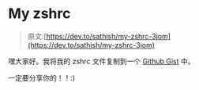 # My zshrc

> 原文:[https://dev.to/sathish/my-zshrc-3jom](https://dev.to/sathish/my-zshrc-3jom)

嘿大家好。我将我的 zshrc 文件复制到一个 [Github Gist](https://gist.github.com/TheWebDevel/3f4ec501dfbdb2fa80899825a80d996d) 中。

一定要分享你的！！:)